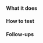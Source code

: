 <!--
Thank you for your Pull Request. Please provide a description and review the requirements below.

***
Please make sure that you set 'eclipsesource/perfetto' as the base repository with 'reuse_timeline' as base branch for this pull request. By default, GitHub uses the upstream repository from Google as base repository but in 99% of the cases you'll want your contribution to go into this fork.
***

If you have discovered a security vulnerability in this project, please report it privately. Do not disclose it as a public issue. This gives us time to work with you to fix the issue before public exposure, reducing the chance that the exploit will be used before a patch is released. Please disclose it at https://github.com/eclipsesource/perfetto/security/advisories/new.
-->

#### What it does

<!-- Include relevant issues and describe how they are addressed. -->

#### How to test

<!-- Explain how a reviewer can reproduce a bug, test new functionality or verify performance improvements. -->

#### Follow-ups

<!-- Please list potential follow-up work, including known issues, possible future work, identified technical debt, and potentially introduced technical debt. If the PR introduces technical debt, specify the reason why this is acceptable. Please create tickets and link them here. Please use the label "technical debt" for new issues when it applies. -->
